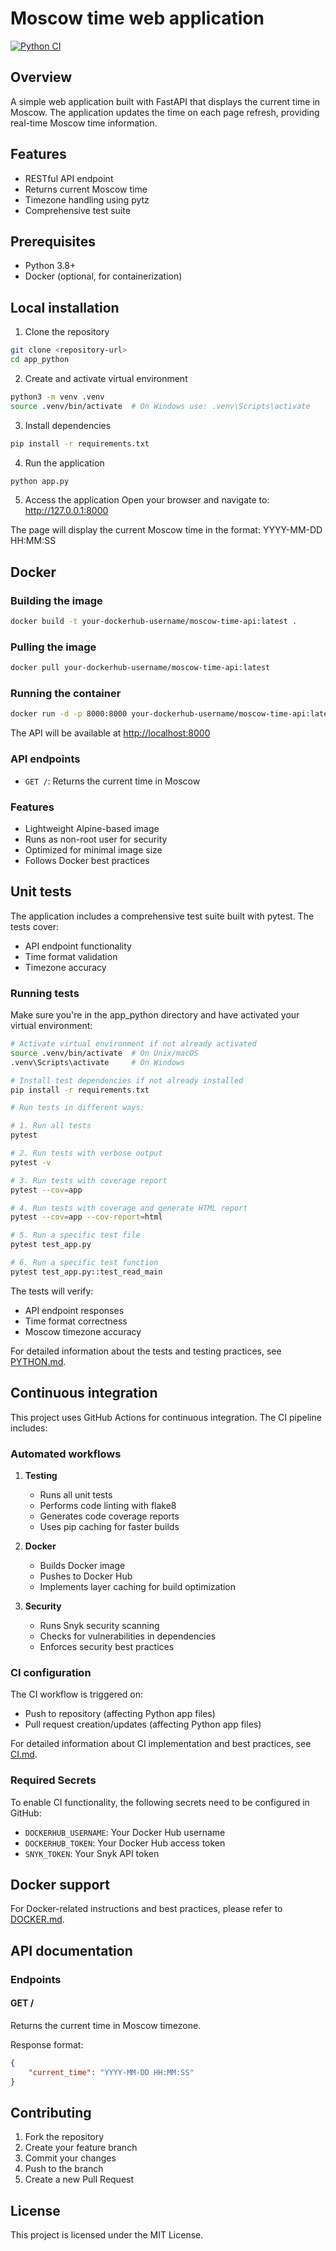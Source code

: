 # Moscow time web application

[![Python CI](https://github.com/MikitaDrazdou/S25-core-course-labs/actions/workflows/python-ci.yml/badge.svg?branch=lab3)](https://github.com/MikitaDrazdou/S25-core-course-labs/actions/workflows/python-ci.yml)

## Overview

A simple web application built with FastAPI that displays the current time in Moscow. The application updates the time on each page refresh, providing real-time Moscow time information.

## Features

- RESTful API endpoint
- Returns current Moscow time
- Timezone handling using pytz
- Comprehensive test suite

## Prerequisites

- Python 3.8+
- Docker (optional, for containerization)

## Local installation

1. Clone the repository

```bash
git clone <repository-url>
cd app_python
```

2. Create and activate virtual environment

```bash
python3 -m venv .venv
source .venv/bin/activate  # On Windows use: .venv\Scripts\activate
```

3. Install dependencies

```bash
pip install -r requirements.txt
```

4. Run the application

```bash
python app.py
```

5. Access the application
Open your browser and navigate to: <http://127.0.0.1:8000>

The page will display the current Moscow time in the format: YYYY-MM-DD HH:MM:SS

## Docker

### Building the image

```bash
docker build -t your-dockerhub-username/moscow-time-api:latest .
```

### Pulling the image

```bash
docker pull your-dockerhub-username/moscow-time-api:latest
```

### Running the container

```bash
docker run -d -p 8000:8000 your-dockerhub-username/moscow-time-api:latest
```

The API will be available at <http://localhost:8000>

### API endpoints

- `GET /`: Returns the current time in Moscow

### Features

- Lightweight Alpine-based image
- Runs as non-root user for security
- Optimized for minimal image size
- Follows Docker best practices

## Unit tests

The application includes a comprehensive test suite built with pytest. The tests cover:

- API endpoint functionality
- Time format validation
- Timezone accuracy

### Running tests

Make sure you're in the app_python directory and have activated your virtual environment:

```bash
# Activate virtual environment if not already activated
source .venv/bin/activate  # On Unix/macOS
.venv\Scripts\activate     # On Windows

# Install test dependencies if not already installed
pip install -r requirements.txt

# Run tests in different ways:

# 1. Run all tests
pytest

# 2. Run tests with verbose output
pytest -v

# 3. Run tests with coverage report
pytest --cov=app

# 4. Run tests with coverage and generate HTML report
pytest --cov=app --cov-report=html

# 5. Run a specific test file
pytest test_app.py

# 6. Run a specific test function
pytest test_app.py::test_read_main
```

The tests will verify:

- API endpoint responses
- Time format correctness
- Moscow timezone accuracy

For detailed information about the tests and testing practices, see [PYTHON.md](PYTHON.md).

## Continuous integration

This project uses GitHub Actions for continuous integration. The CI pipeline includes:

### Automated workflows

1. **Testing**
   - Runs all unit tests
   - Performs code linting with flake8
   - Generates code coverage reports
   - Uses pip caching for faster builds

2. **Docker**
   - Builds Docker image
   - Pushes to Docker Hub
   - Implements layer caching for build optimization

3. **Security**
   - Runs Snyk security scanning
   - Checks for vulnerabilities in dependencies
   - Enforces security best practices

### CI configuration

The CI workflow is triggered on:

- Push to repository (affecting Python app files)
- Pull request creation/updates (affecting Python app files)

For detailed information about CI implementation and best practices, see [CI.md](CI.md).

### Required Secrets

To enable CI functionality, the following secrets need to be configured in GitHub:

- `DOCKERHUB_USERNAME`: Your Docker Hub username
- `DOCKERHUB_TOKEN`: Your Docker Hub access token
- `SNYK_TOKEN`: Your Snyk API token

## Docker support

For Docker-related instructions and best practices, please refer to [DOCKER.md](DOCKER.md).

## API documentation

### Endpoints

#### GET /

Returns the current time in Moscow timezone.

Response format:

```json
{
    "current_time": "YYYY-MM-DD HH:MM:SS"
}
```

## Contributing

1. Fork the repository
2. Create your feature branch
3. Commit your changes
4. Push to the branch
5. Create a new Pull Request

## License

This project is licensed under the MIT License.
